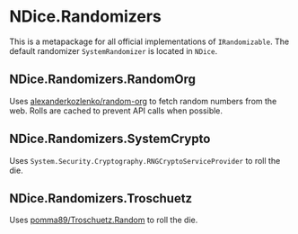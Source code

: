 # NDice.Randomizers

This is a metapackage for all official implementations of `IRandomizable`. The default randomizer `SystemRandomizer` is located in `NDice`.

## NDice.Randomizers.RandomOrg

Uses [alexanderkozlenko/random-org](https://github.com/alexanderkozlenko/random-org) to fetch random numbers from the web. Rolls are cached to prevent API calls when possible.

## NDice.Randomizers.SystemCrypto

Uses `System.Security.Cryptography.RNGCryptoServiceProvider` to roll the die.

## NDice.Randomizers.Troschuetz

Uses [pomma89/Troschuetz.Random](https://github.com/pomma89/Troschuetz.Random) to roll the die.
